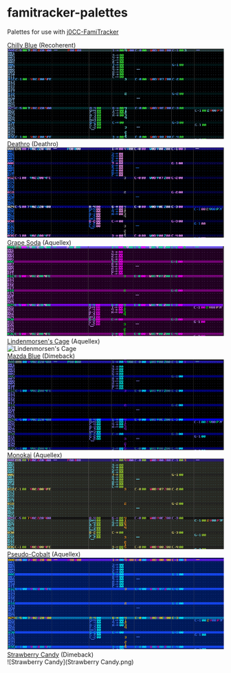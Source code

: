 # famitracker-palettes
Palettes for use with <a href="https://github.com/jimbo1qaz/j0CC-FamiTracker/releases" target="_blank">j0CC-FamiTracker</a><br />

[Chilly Blue](https://github.com/psgcabal/lsdpals/raw/master/lsdpal/Chilly%20Blue.txt) (Recoherent)<br />![Chilly Blue](Chilly%20Blue.png)<br />
[Deathro](https://github.com/psgcabal/lsdpals/raw/master/lsdpal/Deathro.txt) (Deathro)<br />![Deathro](Deathro.png)<br />
[Grape Soda](https://github.com/psgcabal/lsdpals/raw/master/lsdpal/Grape%20Soda.txt) (Aquellex)<br />![Grape Soda](Grape%20Soda.png)<br />
[Lindenmorsen's Cage](https://github.com/psgcabal/lsdpals/raw/master/lsdpal/Lindenmorsen's%20Cage.txt) (Aquellex)<br />![Lindenmorsen's Cage](Lidenmorsen's%20Cage.png)<br />
[Mazda Blue](https://github.com/psgcabal/lsdpals/raw/master/lsdpal/Mazda%20Blue.txt) (Dimeback)<br />![Mazda Blue](Mazda%20Blue.png)<br />
[Monokai](https://github.com/psgcabal/lsdpals/raw/master/lsdpal/Monokai.txt) (Aquellex)<br />![Monokai](Monokai.png)<br />
[Pseudo-Cobalt](https://github.com/psgcabal/lsdpals/raw/master/lsdpal/Pseudo-Cobalt.txt) (Aquellex)<br />![Pseudo-Cobalt](Pseudo-Cobalt.png)<br />
[Strawberry Candy](https://github.com/psgcabal/lsdpals/raw/master/lsdpal/Strawberry%20Candy.txt) (Dimeback)<br />![Strawberry Candy](Strawberry Candy.png)<br />

